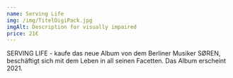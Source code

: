 ```yaml
---
name: Serving Life
img: /img/TitelDigiPack.jpg
imgAlt: Description for visually impaired
price: 21€
---
```


SERVING LIFE - kaufe das neue Album von dem Berliner Musiker SØREN, beschäftigt sich mit dem Leben in all seinen Facetten. Das Album erscheint 2021. 
